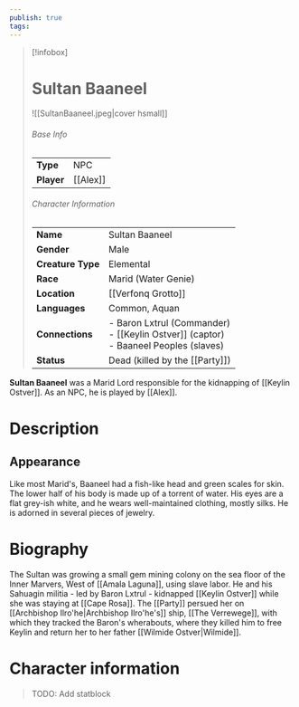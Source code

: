 ```yaml
---
publish: true
tags:
---
```

> [!infobox]  
> # Sultan Baaneel 
> ![[SultanBaaneel.jpeg|cover hsmall]]  
> ###### Base Info
> | | |  
> |---|---|  
> | **Type** | NPC |
> | **Player** | [[Alex]] |
> ###### Character Information  
> | | |  
> |---|---|  
> | **Name** | Sultan Baaneel |
> | **Gender** | Male | 
> | **Creature Type** | Elemental |
> | **Race** | Marid (Water Genie) |  
> | **Location** | [[Verfonq Grotto]] |
> | **Languages** | Common, Aquan |  
> | **Connections** | - Baron Lxtrul (Commander)<br>- [[Keylin Ostver]] (captor)<br>- Baaneel Peoples (slaves) |
> | **Status** | Dead (killed by the [[Party]]) |

**Sultan Baaneel** was a Marid Lord responsible for the kidnapping of [[Keylin Ostver]]. As an NPC, he is played by [[Alex]].
# Description
## Appearance
Like most Marid's, Baaneel had a fish-like head and green scales for skin. The lower half of his body is made up of a torrent of water. His eyes are a flat grey-ish white, and he wears well-maintained clothing, mostly silks. He is adorned in several pieces of jewelry.
# Biography
The Sultan was growing a small gem mining colony on the sea floor of the Inner Marvers, West of [[Amala Laguna]], using slave labor. He and his Sahuagin militia - led by Baron Lxtrul - kidnapped [[Keylin Ostver]] while she was staying at [[Cape Rosa]]. The [[Party]] persued her on [[Archbishop Ilro'he|Archbishop Ilro'he's]] ship, [[The Verrewege]], with which they tracked the Baron's wherabouts, where they killed him to free Keylin and return her to her father [[Wilmide Ostver|Wilmide]].
# Character information
> TODO: Add statblock